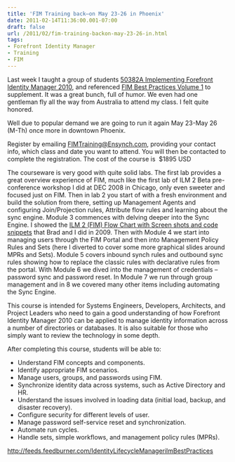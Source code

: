 ```yaml
---
title: 'FIM Training back—on May 23-26 in Phoenix'
date: 2011-02-14T11:36:00.001-07:00
draft: false
url: /2011/02/fim-training-backon-may-23-26-in.html
tags: 
- Forefront Identity Manager
- Training
- FIM
---
```


Last week I taught a group of students [50382A Implementing Forefront Identity Manager 2010](http://www.microsoft.com/learning/en/us/course.aspx?ID=50382A), and referenced [FIM Best Practices Volume 1](http://blog.ilmbestpractices.com/2010/08/book-is-here-fim-best-practices-volume.html) to supplement. It was a great bunch, full of humor. We even had one gentleman fly all the way from Australia to attend my class. I felt quite honored.

Well due to popular demand we are going to run it again May 23-May 26 (M-Th) once more in downtown Phoenix.

Register by emailing [FIMTraining@Ensynch.com](mailto:FIMTraining@Ensynch.com?subject=FIM%20Training%2050382A%20Feb%208%202011), providing your contact info, which class and date you want to attend. You will then be contacted to complete the registration. The cost of the course is  $1895 USD

The courseware is very good with quite solid labs. The first lab provides a great overview experience of FIM, much like the first lab of ILM 2 Beta pre-conference workshop I did at DEC 2008 in Chicago, only even sweeter and focused just on FIM. Then in lab 2 you start of with a fresh environment and build the solution from there, setting up Management Agents and configuring Join/Projection rules, Attribute flow rules and learning about the sync engine. Module 3 commences with delving deeper into the Sync Engine. I showed the [ILM 2 (FIM) Flow Chart with Screen shots and code snippets](http://www.ensynch.com/Documents.aspx?docID=138) that Brad and I did in 2009. Then with Module 4 we start into managing users through the FIM Portal and then into Management Policy Rules and Sets (here I diverted to cover some more graphical slides around MPRs and Sets). Module 5 covers inbound synch rules and outbound sync rules showing how to replace the classic rules with declarative rules from the portal. With Module 6 we dived into the management of credentials – password sync and password reset. In Module 7 we run through group management and in 8 we covered many other items including automating the Sync Engine.

This course is intended for Systems Engineers, Developers, Architects, and Project Leaders who need to gain a good understanding of how Forefront Identity Manager 2010 can be applied to manage identity information across a number of directories or databases. It is also suitable for those who simply want to review the technology in some depth.

After completing this course, students will be able to:

*   Understand FIM concepts and components.
*   Identify appropriate FIM scenarios.
*   Manage users, groups, and passwords using FIM.
*   Synchronize identity data across systems, such as Active Directory and HR.
*   Understand the issues involved in loading data (initial load, backup, and disaster recovery).
*   Configure security for different levels of user.
*   Manage password self-service reset and synchronization.
*   Automate run cycles.
*   Handle sets, simple workflows, and management policy rules (MPRs).

http://feeds.feedburner.com/IdentityLifecycleManagerilmBestPractices